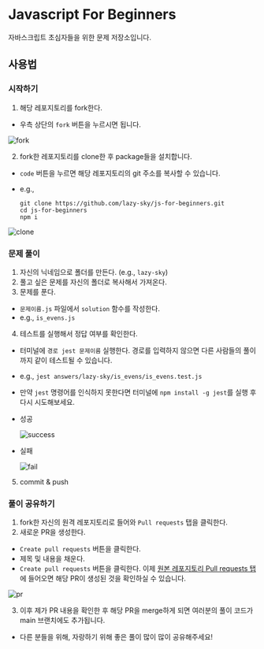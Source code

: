 # Javascript For Beginners

자바스크립트 초심자들을 위한 문제 저장소입니다.

## 사용법

### 시작하기

1. 해당 레포지토리를 fork한다.
  - 우측 상단의 `fork` 버튼을 누르시면 됩니다.

![fork](https://user-images.githubusercontent.com/47808461/209439598-edc0a4a8-eada-4036-bb0f-7490007cf861.gif)
  
2. fork한 레포지토리를 clone한 후 package들을 설치합니다.
  - `code` 버튼을 누르면 해당 레포지토리의 git 주소를 복사할 수 있습니다.
  - e.g.,

    ```shell
    git clone https://github.com/lazy-sky/js-for-beginners.git
    cd js-for-beginners
    npm i
    ```
    
![clone](https://user-images.githubusercontent.com/47808461/209439610-c3bb7136-6c52-4b6d-bfbf-95d72b55a508.gif)

### 문제 풀이

1. 자신의 닉네임으로 폴더를 만든다. (e.g., `lazy-sky`)
2. 풀고 싶은 문제를 자신의 폴더로 복사해서 가져온다.
3. 문제를 푼다. 
  - `문제이름.js` 파일에서 `solution` 함수를 작성한다.
  - e.g., `is_evens.js`
4. 테스트를 실행해서 정답 여부를 확인한다.
  - 터미널에 `경로 jest 문제이름` 실행한다. 경로를 입력하지 않으면 다른 사람들의 풀이까지 같이 테스트될 수 있습니다.
  - e.g., `jest answers/lazy-sky/is_evens/is_evens.test.js `
  - 만약 `jest` 명령어를 인식하지 못한다면 터미널에 `npm install -g jest`를 실행 후 다시 시도해보세요.
  - 성공
  
    ![success](https://user-images.githubusercontent.com/47808461/209439629-d9f9a8af-b29d-4843-8e43-e7c69b85523c.gif)

  - 실패
  
    ![fail](https://user-images.githubusercontent.com/47808461/209439634-f936ef8a-5d30-4379-8b80-50b01155ea10.gif)

5. commit & push

### 풀이 공유하기

1. fork한 자신의 원격 레포지토리로 들어와 `Pull requests` 탭을 클릭한다. 
2. 새로운 PR을 생성한다. 
  - `Create pull requests` 버튼을 클릭한다.
  - 제목 및 내용을 채운다.
  - `Create pull requests` 버튼을 클릭한다. 이제 [원본 레포지토리 Pull requests 탭](https://github.com/lazy-sky/js-for-beginners/pulls)에 들어오면 해당 PR이 생성된 것을 확인하실 수 있습니다. 
  
  ![pr](https://user-images.githubusercontent.com/47808461/209439665-1cf9683e-2d9f-4509-a2d1-ad7a46ad0986.gif)
  
3. 이후 제가 PR 내용을 확인한 후 해당 PR을 merge하게 되면 여러분의 풀이 코드가 main 브랜치에도 추가됩니다. 
  - 다른 분들을 위해, 자랑하기 위해 좋은 풀이 많이 많이 공유해주세요! 
